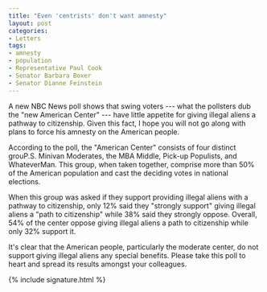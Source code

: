 ```yaml
---
title: "Even 'centrists' don't want amnesty"
layout: post
categories:
- Letters
tags:
- amnesty
- population
- Representative Paul Cook
- Senator Barbara Boxer
- Senator Dianne Feinstein
---
```


A new NBC News poll shows that swing voters --- what the pollsters dub the "new American Center" --- have little appetite for giving illegal aliens a pathway to citizenship. Given this fact, I hope you will not go along with plans to force his amnesty on the American people.  
  
According to the poll, the "American Center" consists of four distinct grouP.S. Minivan Moderates, the MBA Middle, Pick-up Populists, and WhateverMan. This group, when taken together, comprise more than 50% of the American population and cast the deciding votes in national elections.

When this group was asked if they support providing illegal aliens with a pathway to citizenship, only 12% said they "strongly support" giving illegal aliens a "path to citizenship" while 38% said they strongly oppose. Overall, 54% of the center oppose giving illegal aliens a path to citizenship while only 32% support it.

It's clear that the American people, particularly the moderate center, do not support giving illegal aliens any special benefits. Please take this poll to heart and spread its results amongst your colleagues.

{% include signature.html %}
